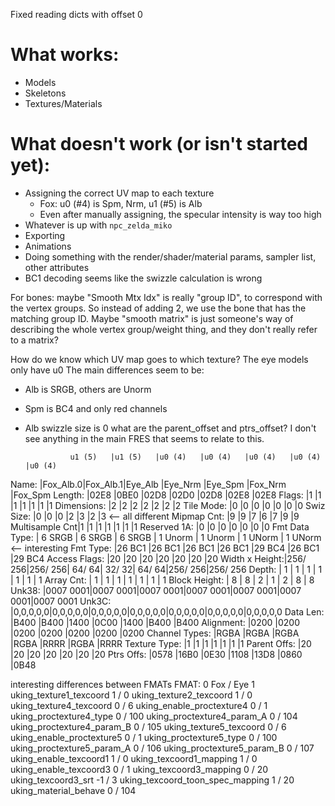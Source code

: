 Fixed reading dicts with offset 0

# What works:
- Models
- Skeletons
- Textures/Materials

# What doesn't work (or isn't started yet):
- Assigning the correct UV map to each texture
    - Fox: u0 (#4) is Spm, Nrm, u1 (#5) is Alb
    - Even after manually assigning, the specular intensity is way too high
- Whatever is up with `npc_zelda_miko`
- Exporting
- Animations
- Doing something with the render/shader/material params, sampler list, other attributes
- BC1 decoding seems like the swizzle calculation is wrong

For bones: maybe "Smooth Mtx Idx" is really "group ID", to correspond with the vertex groups. So instead of adding 2, we use the bone that has the matching group ID.
Maybe "smooth matrix" is just someone's way of describing the whole vertex group/weight thing, and they don't really refer to a matrix?

How do we know which UV map goes to which texture?
The eye models only have u0
The main differences seem to be:
- Alb is SRGB, others are Unorm
- Spm is BC4 and only red channels
- Alb swizzle size is 0
what are the parent_offset and ptrs_offset?
I don't see anything in the main FRES that seems to relate to this.

                u1 (5)   |u1 (5)   |u0 (4)   |u0 (4)   |u0 (4)   |u0 (4)   |u0 (4)
Name:          |Fox_Alb.0|Fox_Alb.1|Eye_Alb  |Eye_Nrm  |Eye_Spm  |Fox_Nrm  |Fox_Spm
Length:        |02E8     |0BE0     |02D8     |02D0     |02D8     |02E8     |02E8
Flags:         |1        |1        |1        |1        |1        |1        |1
Dimensions:    |2        |2        |2        |2        |2        |2        |2
Tile Mode:     |0        |0        |0        |0        |0        |0        |0
Swiz Size:     |0        |0        |0        |2        |3        |2        |3  <-- all different
Mipmap Cnt:    |9        |9        |7        |6        |7        |9        |9
Multisample Cnt|1        |1        |1        |1        |1        |1        |1
Reserved 1A:   |0        |0        |0        |0        |0        |0        |0
Fmt Data Type: | 6 SRGB  | 6 SRGB  | 6 SRGB  | 1 Unorm | 1 Unorm | 1 UNorm | 1 UNorm  <-- interesting
Fmt Type:      |26 BC1   |26 BC1   |26 BC1   |26 BC1   |29 BC4   |26 BC1   |29 BC4
Access Flags:  |20       |20       |20       |20       |20       |20       |20
Width x Height:|256/  256|256/  256| 64/   64| 32/   32| 64/   64|256/  256|256/  256
Depth:         |  1      |  1      |  1      |  1      |  1      |  1      |  1
Array Cnt:     |  1      |  1      |  1      |  1      |  1      |  1      |  1
Block Height:  |  8      |  8      |  2      |  1      |  2      |  8      |  8
Unk38:         |0007 0001|0007 0001|0007 0001|0007 0001|0007 0001|0007 0001|0007 0001
Unk3C:         |0,0,0,0,0|0,0,0,0,0|0,0,0,0,0|0,0,0,0,0|0,0,0,0,0|0,0,0,0,0|0,0,0,0,0
Data Len:      |B400     |B400     |1400     |0C00     |1400     |B400     |B400
Alignment:     |0200     |0200     |0200     |0200     |0200     |0200     |0200
Channel Types: |RGBA     |RGBA     |RGBA     |RGBA     |RRRR     |RGBA     |RRRR
Texture Type:  |1        |1        |1        |1        |1        |1        |1
Parent Offs:   |20       |20       |20       |20       |20       |20       |20
Ptrs Offs:     |0578     |16B0     |0E30     |1108     |13D8     |0860     |0B48

interesting differences between FMATs
FMAT:                         0 Fox / Eye 1
uking_texture1_texcoord           1 / 0
uking_texture2_texcoord           1 / 0
uking_texture4_texcoord           0 / 6
uking_enable_proctexture4         0 / 1
uking_proctexture4_type           0 / 100
uking_proctexture4_param_A        0 / 104
uking_proctexture4_param_B        0 / 105
uking_texture5_texcoord           0 / 6
uking_enable_proctexture5         0 / 1
uking_proctexture5_type           0 / 100
uking_proctexture5_param_A        0 / 106
uking_proctexture5_param_B        0 / 107
uking_enable_texcoord1            1 / 0
uking_texcoord1_mapping           1 / 0
uking_enable_texcoord3            0 / 1
uking_texcoord3_mapping           0 / 20
uking_texcoord3_srt              -1 / 3
uking_texcoord_toon_spec_mapping  1 / 20
uking_material_behave             0 / 104
